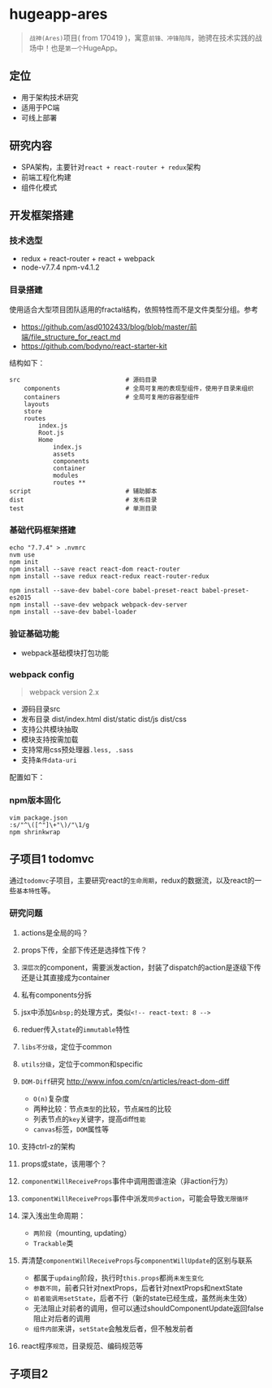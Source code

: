 # hugeapp-ares

> `战神(Ares)`项目( from 170419 )，寓意`前锋、冲锋陷阵`，驰骋在技术实践的战场中！也是`第一个`HugeApp。

## 定位
* 用于架构技术研究
* 适用于PC端
* 可线上部署

## 研究内容
* SPA架构，主要针对`react + react-router + redux`架构
* 前端工程化构建
* 组件化模式




## 开发框架搭建

### 技术选型
* redux + react-router + react + webpack
* node-v7.7.4 npm-v4.1.2

### 目录搭建

使用适合大型项目团队适用的fractal结构，依照特性而不是文件类型分组。参考 
* <https://github.com/asd0102433/blog/blob/master/前端/file_structure_for_react.md>
* <https://github.com/bodyno/react-starter-kit>

结构如下：

    src                             # 源码目录
        components                  # 全局可复用的表现型组件，使用子目录来组织
        containers                  # 全局可复用的容器型组件
        layouts
        store
        routes
            index.js
            Root.js
            Home
                index.js
                assets
                components
                container
                modules
                routes **
    script                          # 辅助脚本
    dist                            # 发布目录
    test                            # 单测目录



### 基础代码框架搭建

    echo "7.7.4" > .nvmrc
    nvm use
    npm init
    npm install --save react react-dom react-router
    npm install --save redux react-redux react-router-redux

    npm install --save-dev babel-core babel-preset-react babel-preset-es2015
    npm install --save-dev webpack webpack-dev-server
    npm install --save-dev babel-loader


### 验证基础功能

* webpack基础模块打包功能


### webpack config
> webpack version 2.x

* 源码目录src
* 发布目录
        dist/index.html
        dist/static
        dist/js
        dist/css
* 支持公共模块抽取
* 模块支持按需加载
* 支持常用css预处理器`.less, .sass`
* 支持`条件data-uri`

配置如下：




### npm版本固化

    vim package.json
    :s/"^\([^"]\+"\)/"\1/g
    npm shrinkwrap


## 子项目1 todomvc

通过`todomvc`子项目，主要研究react的`生命周期`，redux的数据流，以及react的一些`基本特性`等。

### 研究问题

1. actions是全局的吗？
1. props下传，全部下传还是选择性下传？
1. `深层次`的component，需要派发action，封装了dispatch的action是逐级下传还是让其直接成为container
1. 私有components分拆
1. jsx中添加`&nbsp;`的处理方式，类似`<!-- react-text: 8 -->`
1. reduer传入`state`的`immutable`特性
1. `libs不分级`，定位于common
1. `utils分级`，定位于common和specific
1. `DOM-Diff`研究 <http://www.infoq.com/cn/articles/react-dom-diff>
    * `O(n)`复杂度
    * 两种比较：节点`类型`的比较，节点`属性`的比较
    * 列表节点的`key`关键字，提高diff`性能`
    * `canvas`标签，`DOM`属性等
    
1. 支持ctrl-z的架构
1. props或state，该用哪个？
1. `componentWillReceiveProps`事件中调用图谱渲染（非action行为）
1. `componentWillReceiveProps`事件中派发`同步action`，可能会导致`无限循环`
1. 深入浅出生命周期：
    * `两阶段`（mounting, updating）
    * `Trackable`类
1. 弄清楚`componentWillReceiveProps`与`componentWillUpdate`的区别与联系
    * 都属于`updaing`阶段，执行时`this.props`都尚`未发生变化`
    * `参数不同`，前者只针对nextProps，后者针对nextProps和nextState
    * `前者能调用setState`，后者不行（新的state已经生成，虽然尚未生效）
    * 无法阻止对前者的调用，但可以通过shouldComponentUpdate返回false阻止对后者的调用
    * `组件内部`来讲，`setState`会触发后者，但不触发前者
1. react程序`规范`，目录规范、编码规范等




## 子项目2 






